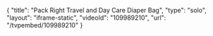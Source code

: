 {
    "title": "Pack Right Travel and Day Care Diaper Bag",
    "type": "solo",
    "layout": "iframe-static",
    "videoId": "109989210",
    "url": "\/tvpembed\/109989210"
}
